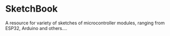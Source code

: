 # SketchBook

A resource for variety of sketches of microcontroller modules, ranging from ESP32, Arduino and others....
